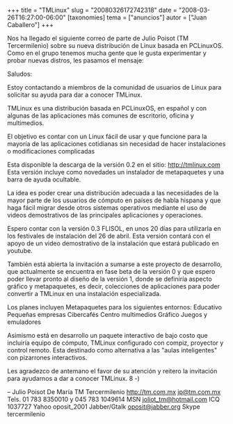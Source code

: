 +++
title = "TMLinux"
slug = "20080326172742318"
date = "2008-03-26T16:27:00-06:00"
[taxonomies]
tema = ["anuncios"]
autor = ["Juan Caballero"]
+++

Nos ha llegado el siguiente correo de parte de Julio Poisot (TM
Tercermilenio) sobre su nueva distribución de Linux basada en PCLinuxOS.
Como en el grupo tenemos mucha gente que le gusta experimentar y probar
nuevas distros, les pasamos el mensaje:

<!-- more -->
Saludos:

Estoy contactando a miembros de la comunidad de usuarios de Linux para
solicitar su ayuda para dar a conocer TMLinux.

TMLinux es una distribución basada en PCLinuxOS, en español y con
algunas de las aplicaciones más comunes de escritorio, oficina y
multimedios.

El objetivo es contar con un Linux fácil de usar y que funcione para la
mayoría de las aplicaciones cotidianas sin necesidad de hacer
instalaciones o modificaciones complicadas

Esta disponible la descarga de la versión 0.2 en el sitio:
<a href="http://tmlinux.com">http://tmlinux.com</a> Esta versión incluye
como novedades un instalador de metapaquetes y una barra de ayuda
ocultable.

La idea es poder crear una distribución adecuada a las necesidades de la
mayor parte de los usuarios de cómputo en países de habla hispana y que
haga fácil migrar desde otros sistemas operativos mediante el uso de
videos demostrativos de las principales aplicaciones y operaciones.

Espero contar con la versión 0.3 FLISOL, en unos 20 días para utilizarla
en los festivales de instalación del 26 de abril. Esta versión contará
con el apoyo de un video demostrativo de la instalación que estará
publicado en youtube.

También está abierta la invitación a sumarse a este proyecto de
desarrollo, que actualmente se encuentra en fase beta de la versión 0 y
que espero poder llevar pronto al diseño de la versión 1, donde se
definiría aspecto gráfico y metapaquetes, es decir, colecciones de
aplicaciones para poder convertir a TMLinux en una instalación
especializada.

Los planes incluyen Metapaquetes para los siguientes entornos: Educativo
Pequeñas empresas Cibercafés Centro multimedios Gráfico Juegos y
emuladores

Asimismo está en desarrollo un paquete interactivo de bajo costo que
incluiría equipo de cómputo, TMLinux configurado con compiz, proyector y
control remoto. Esta destinado como alternativa a las "aulas
inteligentes" con pizarrones interactivos.

Les agradezco de antemano el favor de su atención y reitero la
invitación para ayudarnos a dar a conocer TMLinux. 8 -)

– Julio Poisot De María TM Tercermilenio
<a href="http://tm.com.mx">http://tm.com.mx</a> jp@tm.com.mx Tels. 01
783 8350010 y 045 783 1049614 MSN joliot_tm@hotmail.com ICQ 1037727
Yahoo oposit_2001 Jabber/Gtalk oposit@jabber.org Skype tercermilenio

